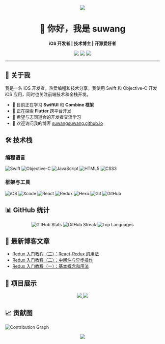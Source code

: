 <div align="center">
  <img src="https://capsule-render.vercel.app/api?type=waving&color=gradient&height=200&section=header&text=suwang&fontSize=70&animation=twinkling" />

<h1>👋 你好，我是 suwang</h1>

<p>
    <b>iOS 开发者 | 技术博主 | 开源爱好者</b>
  </p>

<p>
    <a href="https://suwangsuwang.github.io/"><img src="https://img.shields.io/badge/博客-suwangsuwang.github.io-blue?style=flat-square&logo=github" /></a>
    <a href="https://github.com/suwangsuwang"><img src="https://img.shields.io/badge/GitHub-suwangsuwang-black?style=flat-square&logo=github" /></a>
    <a href="mailto:suwangsuwang@qq.com"><img src="https://img.shields.io/badge/Email-suwangsuwang@qq.com-red?style=flat-square&logo=qq" /></a>
  </p>
</div>

---

## 🚀 关于我

我是一名 iOS 开发者，热爱编程和技术分享。我使用 Swift 和 Objective-C 开发 iOS 应用，同时也关注前端技术和全栈开发。

- 🔭 目前正在学习 **SwiftUI** 和 **Combine 框架**
- 🌱 正在探索 **Flutter** 跨平台开发
- 👯 希望与志同道合的开发者交流学习
- 💬 欢迎访问我的博客 [suwangsuwang.github.io](https://suwangsuwang.github.io/)

## 🛠️ 技术栈

### 编程语言

![Swift](https://img.shields.io/badge/Swift-FA7343?style=for-the-badge&logo=swift&logoColor=white)
![Objective-C](https://img.shields.io/badge/Objective--C-438EFF?style=for-the-badge&logo=apple&logoColor=white)
![JavaScript](https://img.shields.io/badge/JavaScript-F7DF1E?style=for-the-badge&logo=javascript&logoColor=black)
![HTML5](https://img.shields.io/badge/HTML5-E34F26?style=for-the-badge&logo=html5&logoColor=white)
![CSS3](https://img.shields.io/badge/CSS3-1572B6?style=for-the-badge&logo=css3&logoColor=white)

### 框架与工具

![iOS](https://img.shields.io/badge/iOS-000000?style=for-the-badge&logo=apple&logoColor=white)
![Xcode](https://img.shields.io/badge/Xcode-147EFB?style=for-the-badge&logo=xcode&logoColor=white)
![React](https://img.shields.io/badge/React-20232A?style=for-the-badge&logo=react&logoColor=61DAFB)
![Redux](https://img.shields.io/badge/Redux-593D88?style=for-the-badge&logo=redux&logoColor=white)
![Hexo](https://img.shields.io/badge/Hexo-0E83CD?style=for-the-badge&logo=hexo&logoColor=white)
![Git](https://img.shields.io/badge/Git-F05032?style=for-the-badge&logo=git&logoColor=white)
![GitHub](https://img.shields.io/badge/GitHub-100000?style=for-the-badge&logo=github&logoColor=white)

## 📊 GitHub 统计

<div align="center">
  <img src="https://github-readme-stats.vercel.app/api?username=suwangsuwang&show_icons=true&theme=radical&hide_border=true&count_private=true" alt="GitHub Stats" />

<img src="https://github-readme-streak-stats.herokuapp.com/?user=suwangsuwang&theme=radical&hide_border=true" alt="GitHub Streak" />

<img src="https://github-readme-stats.vercel.app/api/top-langs/?username=suwangsuwang&layout=compact&theme=radical&hide_border=true" alt="Top Languages" />
</div>

## 📝 最新博客文章

<!-- BLOG-POST-LIST:START -->

- [Redux 入门教程（三）：React-Redux 的用法](https://suwangsuwang.github.io/2019/01/24/Redux-入门教程（三）：React-Redux-的用法/)
- [Redux 入门教程（二）：中间件与异步操作](https://suwangsuwang.github.io/2019/01/21/Redux-入门教程（二）：-中间件与异步操作/)
- [Redux 入门教程（一）：基本概念和用法](https://suwangsuwang.github.io/2019/01/18/redux-入门教程（一）md/)

<!-- BLOG-POST-LIST:END -->

## 🎯 项目展示

<div align="center">
  <a href="https://github.com/suwangsuwang/your-project-1">
    <img src="https://github-readme-stats.vercel.app/api/pin/?username=suwangsuwang&repo=your-project-1&theme=radical&hide_border=true" />
  </a>
  <a href="https://github.com/suwangsuwang/your-project-2">
    <img src="https://github-readme-stats.vercel.app/api/pin/?username=suwangsuwang&repo=your-project-2&theme=radical&hide_border=true" />
  </a>
</div>

## 📈 贡献图

![Contribution Graph](https://activity-graph.herokuapp.com/graph?username=suwangsuwang&theme=radical&hide_border=true)

<div align="center">
  <img src="https://capsule-render.vercel.app/api?type=waving&color=gradient&height=100&section=footer" />
</div>
